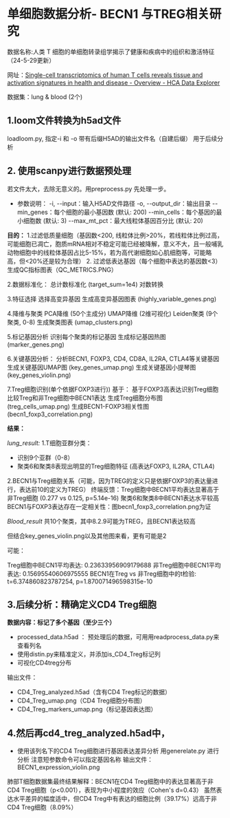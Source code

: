 # 单细胞数据分析- BECN1 与TREG相关研究

数据名称:人类 T 细胞的单细胞转录组学揭示了健康和疾病中的组织和激活特征  （24-5-29更新）

网址：[Single-cell transcriptomics of human T cells reveals tissue and activation signatures in health and disease - Overview - HCA Data Explorer](https://explore.data.humancellatlas.org/projects/4a95101c-9ffc-4f30-a809-f04518a23803)

数据集：lung & blood (2个)

## 1.loom文件转换为h5ad文件

loadloom.py, 指定-i 和 -o 带有后缀H5AD的输出文件名（自建后缀）
用于后续分析

## 2. 使用scanpy进行数据预处理

若文件太大，去除无意义的。用preprocess.py 先处理一步。

* 参数说明：
  -i, --input：输入H5AD文件路径
  -o, --output_dir：输出目录
  --min_genes：每个细胞的最小基因数 (默认: 200)
  --min_cells：每个基因的最小细胞数 (默认: 3)
  --max_mt_pct：最大线粒体基因百分比 (默认: 20)
 

**目的：**
 1.过滤低质量细胞（基因数<200, 线粒体比例>20%，若线粒体比例过高，可能细胞已凋亡，胞质mRNA相对不稳定可能已经被降解，意义不大，且一般哺乳动物细胞中的线粒体基因占比5-15%，若为高代谢细胞如心肌细胞等，可能略高，但<20%还是较为合理）
2. 过滤低表达基因（每个细胞中表达的基因数<3）
生成QC指标图表（QC_METRICS.PNG）

2.数据标准化：
总计数标准化 (target_sum=1e4)
对数转换

3.特征选择
选择高变异基因
生成高变异基因图表 (highly_variable_genes.png)

4.降维与聚类
PCA降维 (50个主成分)
UMAP降维 (2维可视化)
Leiden聚类 (9个聚类, 0-8)
生成聚类图表 (umap_clusters.png)

5.标记基因分析
识别每个聚类的标记基因
生成标记基因热图 (marker_genes.png)

6.关键基因分析：
分析BECN1, FOXP3, CD4, CD8A, IL2RA, CTLA4等关键基因
生成关键基因UMAP图 (key_genes_umap.png)
生成关键基因小提琴图 (key_genes_violin.png)

7.Treg细胞识别(单个依据FOXP3进行))
基于：
基于FOXP3高表达识别Treg细胞
比较Treg和非Treg细胞中BECN1表达
生成Treg细胞分布图 (treg_cells_umap.png)
生成BECN1-FOXP3相关性图 (becn1_foxp3_correlation.png)

**结果：**

*lung_result:*
1.T细胞亚群分类：

* 识别9个亚群（0-8）
* 聚类6和聚类8表现出明显的Treg细胞特征 (高表达FOXP3, IL2RA, CTLA4)

2.BECN1与Treg细胞关系（可能，因为TREG的定义只是依据FOXP3的表达量进行，表达前10的定义为TREG）
终端反馈：Treg细胞中BECN1平均表达显著高于非Treg细胞 (0.277 vs 0.125, p=5.14e-16)
聚类6和聚类8中BECN1表达水平较高
BECN1与FOXP3表达存在一定相关性：图becn1_foxp3_correlation.png为证

*Blood_result*
共10个聚类，其中8.2.9可能为TREG，且BECN1表达较高

但结合key_genes_violin.png以及其他图来看，更有可能是2

可能：

Treg细胞中BECN1平均表达: 0.23633956909179688
非Treg细胞中BECN1平均表达: 0.15695540606975555
BECN1在Treg vs 非Treg细胞中的t检验: t=6.374860823787254, p=1.870071496598315e-10

## 3.后续分析：精确定义CD4 Treg细胞

**数据内容：标记了多个基因（至少三个）**

* processed_data.h5ad ： 预处理后的数据，可用用readprocess_data.py来查看列名
* 使用distin.py来精准定义，并添加is_CD4_Treg标记列
* 可视化CD4treg分布


输出文件：

* CD4_Treg_analyzed.h5ad（含有CD4 Treg标记的数据）
* CD4_Treg_umap.png（CD4 Treg细胞分布图）
* CD4_Treg_markers_umap.png（标记基因表达图）

## 4.然后再cd4_treg_analyzed.h5ad中，

* 使用该列名下的CD4 Treg细胞进行基因表达差异分析
  用generelate.py 进行分析 注意短参数命令可以指定基因名称 输出文件：BECN1_expression_violin.png

肺部T细胞数据集最终结果解释：BECN1在CD4 Treg细胞中的表达显著高于非CD4 Treg细胞（p<0.001），表现为中小程度的效应（Cohen's d=0.43）
虽然表达水平差异的幅度适中，但CD4 Treg中有表达的细胞比例（39.17%）远高于非CD4 Treg细胞（8.09%）


